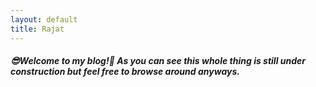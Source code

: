```yaml
---
layout: default
title: Rajat
---
```

<h5 class="index-page">😎<span class="not-error">Welcome to my blog!</span>🧐 As you can see this whole thing is <span class="error">still under construction</span> but feel free to browse around anyways.</h5>

<br>

<div class="picture-otd-holder" align="center"></div>

<script type="text/babel">
   getAndSetHomepageImage(); 
</script>
